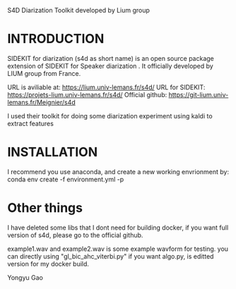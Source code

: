 S4D Diarization Toolkit developed by Lium group

INTRODUCTION
============
SIDEKIT for diarization (s4d as short name) is an open source package extension of SIDEKIT for Speaker diarization .
It officially developed by LIUM group from France.

URL is aviliable at: https://lium.univ-lemans.fr/s4d/
URL for SIDEKIT: https://projets-lium.univ-lemans.fr/s4d/
Official github:  https://git-lium.univ-lemans.fr/Meignier/s4d

I used their toolkit for doing some diarization experiment using kaldi to extract features

INSTALLATION
============
I recommend you use anaconda, and create a new working envrionment by:
conda env create -f environment.yml -p <your env path>


Other things
============
I have deleted some libs that I dont need for building docker, if you want full version of s4d, please go to the official github.

example1.wav and example2.wav is some example wavform for testing.
you can directly using "gl_bic_ahc_viterbi.py" if you want
algo.py, is editted version for my docker build.

Yongyu Gao

